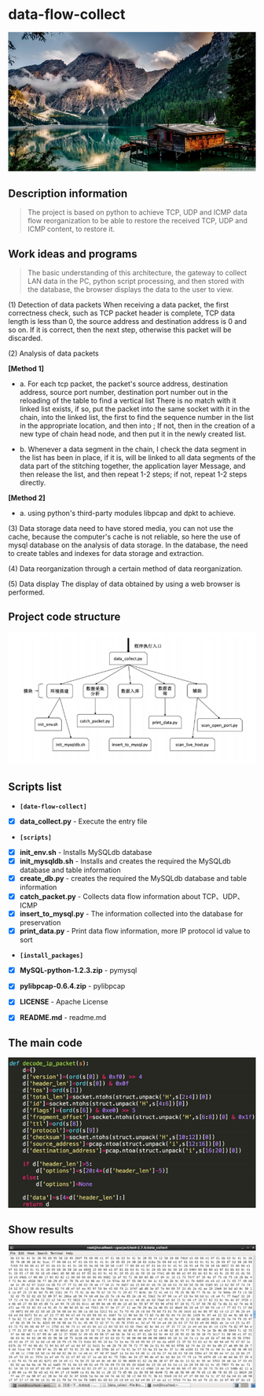 # data-flow-collect

![data-flow-collect](./images/index.jpg)

## Description information
> The project is based on python to achieve TCP, UDP and ICMP data flow reorganization to be able to restore the received TCP, UDP and ICMP content, to restore it.


## Work ideas and programs
> The basic understanding of this architecture, the gateway to collect LAN data in the PC, python script processing, and then stored with the database, the browser displays the data to the user to view. 

(1) Detection of data packets When receiving a data packet, the first correctness check, such as TCP packet header is
complete, TCP data length is less than 0, the source address and destination address is 0 and so on. If it is correct, then the next step, otherwise this packet will be discarded. 

(2) Analysis of data packets 

**[Method 1]** 
- a. For each tcp packet, the packet's source address, destination address, source port number, destination port number out in the reloading of the table to find a vertical list There is no match with it linked list exists, if so, put the packet into the same socket with it in the chain, into the linked list, the first to find the sequence number in the list in the appropriate location, and then into ; If not, then in the creation of a new type of chain head node, and then put it in the newly created list. 

- b. Whenever a data segment in the chain, I check the data segment in the list has been in place, if it is, will be linked to all data segments of the data part of the stitching together, the application layer Message, and then release the list, and then repeat 1-2 steps; if not, repeat 1-2 steps directly. 

**[Method 2]**
- a. using python's third-party modules libpcap and dpkt to achieve. 

(3) Data storage data need to have stored media, you can not use the cache, because the computer's cache is not reliable, so here the use of mysql database on the analysis of data storage. In the database, the need to create tables and indexes for data storage and extraction. 

(4) Data reorganization through a certain method of data reorganization. 

(5) Data display The display of data obtained by using a web browser is performed.


## Project code structure
![data_collect_jiegou](./images/data_collect_jiegou.png)


## Scripts list
- **`[date-flow-collect]`**
- [x] **data_collect.py** - Execute the entry file
 - **`[scripts]`**
 - [x] **init_env.sh** - Installs MySQLdb database
 - [x] **init_mysqldb.sh** - Installs and creates the required the MySQLdb database and table information
 - [x] **create_db.py** - creates the required the MySQLdb database and table information
 - [x] **catch_packet.py** - Collects data flow information about TCP、UDP、ICMP
 - [x] **insert_to_mysql.py** - The information collected into the database for preservation
 - [x] **print_data.py** - Print data flow information, more IP protocol id value to sort
 - **`[install_packages]`**
 - [x] **MySQL-python-1.2.3.zip** - pymysql
 - [x] **pylibpcap-0.6.4.zip** - pylibpcap
- [x] **LICENSE** - Apache License
- [x] **README.md** - readme.md


## The main code
![pypcap.png](./images/pypcap.png)


## Show results
![results](./images/results.png)
